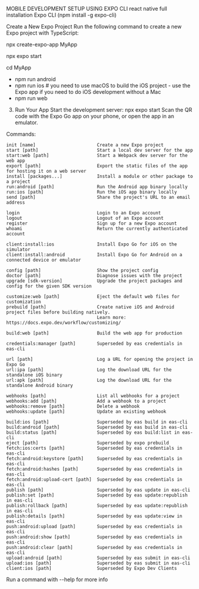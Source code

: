 MOBILE DEVELOPMENT SETUP USING EXPO CLI
react native full installation
Expo CLI (npm install -g expo-cli)

Create a New Expo Project
Run the following command to create a new Expo project with TypeScript: 

npx create-expo-app MyApp

npx expo start

cd MyApp
- npm run android
- npm run ios # you need to use macOS to build the iOS project - use the Expo app if you need to do iOS development without a Mac
- npm run web

3. Run Your App
Start the development server: npx expo start Scan the QR code with the Expo Go app on your phone, or open the app in an emulator.



 
 
 
  Commands:

    init [name]                       Create a new Expo project
    start [path]                      Start a local dev server for the app
    start:web [path]                  Start a Webpack dev server for the web app
    export [path]                     Export the static files of the app for hosting it on a web server
    install [packages...]             Install a module or other package to a project
    run:android [path]                Run the Android app binary locally
    run:ios [path]                    Run the iOS app binary locally
    send [path]                       Share the project's URL to an email address

    login                             Login to an Expo account
    logout                            Logout of an Expo account
    register                          Sign up for a new Expo account
    whoami                            Return the currently authenticated account

    client:install:ios                Install Expo Go for iOS on the simulator
    client:install:android            Install Expo Go for Android on a connected device or emulator

    config [path]                     Show the project config
    doctor [path]                     Diagnose issues with the project
    upgrade [sdk-version]             Upgrade the project packages and config for the given SDK version

    customize:web [path]              Eject the default web files for customization
    prebuild [path]                   Create native iOS and Android project files before building natively.      
                                      Learn more: https://docs.expo.dev/workflow/customizing/

    build:web [path]                  Build the web app for production

    credentials:manager [path]        Superseded by eas credentials in eas-cli

    url [path]                        Log a URL for opening the project in Expo Go
    url:ipa [path]                    Log the download URL for the standalone iOS binary
    url:apk [path]                    Log the download URL for the standalone Android binary

    webhooks [path]                   List all webhooks for a project
    webhooks:add [path]               Add a webhook to a project
    webhooks:remove [path]            Delete a webhook
    webhooks:update [path]            Update an existing webhook

    build:ios [path]                  Superseded by eas build in eas-cli
    build:android [path]              Superseded by eas build in eas-cli
    build:status [path]               Superseded by eas build:list in eas-cli
    eject [path]                      Superseded by expo prebuild
    fetch:ios:certs [path]            Superseded by eas credentials in eas-cli
    fetch:android:keystore [path]     Superseded by eas credentials in eas-cli
    fetch:android:hashes [path]       Superseded by eas credentials in eas-cli
    fetch:android:upload-cert [path]  Superseded by eas credentials in eas-cli
    publish [path]                    Superseded by eas update in eas-cli
    publish:set [path]                Superseded by eas update:republish in eas-cli
    publish:rollback [path]           Superseded by eas update:republish in eas-cli
    publish:details [path]            Superseded by eas update:view in eas-cli
    push:android:upload [path]        Superseded by eas credentials in eas-cli
    push:android:show [path]          Superseded by eas credentials in eas-cli
    push:android:clear [path]         Superseded by eas credentials in eas-cli
    upload:android [path]             Superseded by eas submit in eas-cli
    upload:ios [path]                 Superseded by eas submit in eas-cli
    client:ios [path]                 Superseded by Expo Dev Clients

  Run a command with --help for more info